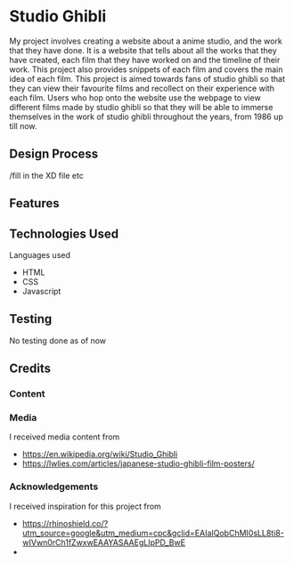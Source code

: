 # Studio Ghibli

My project involves creating a website about a anime studio, and the work that they have done. It is a website that tells about all the works that they have created, each film that they have worked on and the timeline of their work. This project also provides snippets of each film and covers the main idea of each film. This project is aimed towards fans of studio ghibli so that they can view their favourite films and recollect on their experience with each film. Users who hop onto the website use the webpage to view different films made by studio ghibli so that they will be able to immerse themselves in the work of studio ghibli throughout the years, from 1986 up till now.

## Design Process
/fill in the XD file etc

## Features


## Technologies Used

Languages used 
- HTML
- CSS
- Javascript

## Testing
No testing done as of now

## Credits


### Content


### Media
I received media content from 
- https://en.wikipedia.org/wiki/Studio_Ghibli
- https://lwlies.com/articles/japanese-studio-ghibli-film-posters/

### Acknowledgements
I received inspiration for this project from 
- https://rhinoshield.co/?utm_source=google&utm_medium=cpc&gclid=EAIaIQobChMI0sLL8ti8-wIVwn0rCh1fZwxwEAAYASAAEgLIpPD_BwE
- 
